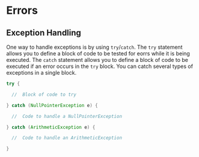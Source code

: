 # Errors

## Exception Handling

One way to handle exceptions is by using `try`/`catch`. The `try` statement allows you to define a block of code to be tested for eorrs while it is being executed. The `catch` statement allows you to define a block of code to be executed if an error occurs in the `try` block. You can catch several types of exceptions in a single block.
```java
try {

  //  Block of code to try

} catch (NullPointerException e) {

  //  Code to handle a NullPointerException

} catch (ArithmeticException e) {

  //  Code to handle an ArithmeticException

}
```
